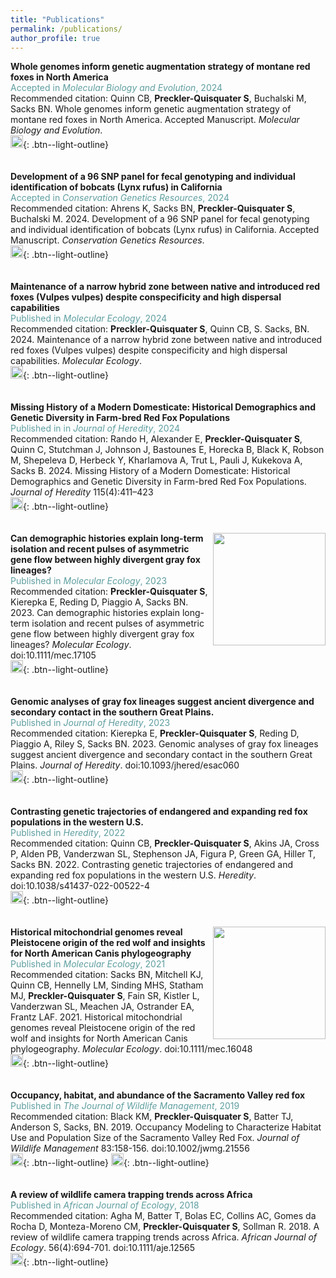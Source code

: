 ```yaml
---
title: "Publications"
permalink: /publications/
author_profile: true
---
```

**Whole genomes inform genetic augmentation strategy of montane red foxes in North America** \
<span style="color:cadetblue">Accepted in *Molecular Biology and Evolution*, 2024</span> \
Recommended citation: Quinn CB, **Preckler-Quisquater S**, Buchalski M, Sacks BN. Whole genomes inform genetic augmentation strategy of montane red foxes in North America. Accepted Manuscript. *Molecular Biology and Evolution*. \
[<img src="https://raw.githubusercontent.com/FortAwesome/Font-Awesome/6.x/svgs/regular/file-lines.svg" width="20" height="20">](https://academic.oup.com/mbe/article/41/9/msae193/7759487){: .btn--light-outline} \
\
\
**Development of a 96 SNP panel for fecal genotyping and individual identification of bobcats (Lynx rufus) in California** \
<span style="color:cadetblue">Accepted in *Conservation Genetics Resources*, 2024</span> \
Recommended citation: Ahrens K, Sacks BN, **Preckler-Quisquater S**, Buchalski M. 2024. Development of a 96 SNP panel for fecal genotyping and individual identification of bobcats (Lynx rufus) in California. Accepted Manuscript. *Conservation Genetics Resources*. \
[<img src="https://raw.githubusercontent.com/FortAwesome/Font-Awesome/6.x/svgs/regular/file-lines.svg" width="20" height="20">](https://link.springer.com/article/10.1007/s12686-024-01368-0){: .btn--light-outline} \
\
\
**Maintenance of a narrow hybrid zone between native and introduced red foxes (Vulpes vulpes) despite conspecificity and high dispersal capabilities** \
<span style="color:cadetblue">Published in *Molecular Ecology*, 2024</span> \
Recommended citation: **Preckler-Quisquater S**, Quinn CB, S. Sacks, BN. 2024. Maintenance of a narrow hybrid zone between native and introduced red foxes (Vulpes vulpes) despite conspecificity and high dispersal capabilities. *Molecular Ecology*. \
[<img src="https://raw.githubusercontent.com/FortAwesome/Font-Awesome/6.x/svgs/regular/file-lines.svg" width="20" height="20">](https://onlinelibrary.wiley.com/doi/epdf/10.1111/mec.17418){: .btn--light-outline} \
\
\
**Missing History of a Modern Domesticate: Historical Demographics and Genetic Diversity in Farm-bred Red Fox Populations** \
<span style="color:cadetblue">Published in in *Journal of Heredity*, 2024</span> \
Recommended citation: Rando H, Alexander E, **Preckler-Quisquater S**, Quinn C, Stutchman J, Johnson J, Bastounes E, Horecka B, Black K, Robson M, Shepeleva D, Herbeck Y, Kharlamova A, Trut L, Pauli J, Kukekova A, Sacks B. 2024. Missing History of a Modern Domesticate: Historical Demographics and Genetic Diversity in Farm-bred Red Fox Populations. *Journal of Heredity* 115(4):411–423 \
[<img src="https://raw.githubusercontent.com/FortAwesome/Font-Awesome/6.x/svgs/regular/file-lines.svg" width="20" height="20">](https://academic.oup.com/jhered/advance-article/doi/10.1093/jhered/esae022/7646377){: .btn--light-outline} \
\
\
[<img align="right" src="/files/MolecularEcology-GrayFoxCover.png" width="180">](https://onlinelibrary.wiley.com/doi/10.1111/mec.17105)
**Can demographic histories explain long-term isolation and recent pulses of asymmetric gene flow between highly divergent gray fox lineages?** \
<span style="color:cadetblue">Published in *Molecular Ecology*, 2023</span> \
Recommended citation: **Preckler-Quisquater S**, Kierepka E, Reding D, Piaggio A, Sacks BN. 2023. Can demographic histories explain long-term isolation and recent pulses of asymmetric gene flow between highly divergent gray fox lineages? *Molecular Ecology*. doi:10.1111/mec.17105 \
[<img src="https://raw.githubusercontent.com/FortAwesome/Font-Awesome/6.x/svgs/regular/file-lines.svg" width="20" height="20">](https://onlinelibrary.wiley.com/doi/10.1111/mec.17105){: .btn--light-outline} \
\
\
**Genomic analyses of gray fox lineages suggest ancient divergence and secondary contact in the southern Great Plains.** \
<span style="color:cadetblue">Published in *Journal of Heredity*, 2023</span> \
Recommended citation: Kierepka E, **Preckler-Quisquater S**, Reding D, Piaggio A, Riley S, Sacks BN. 2023. Genomic analyses of gray fox lineages suggest ancient divergence and secondary contact in the southern Great Plains. *Journal of Heredity*. doi:10.1093/jhered/esac060 \
[<img src="https://raw.githubusercontent.com/FortAwesome/Font-Awesome/6.x/svgs/regular/file-lines.svg" width="20" height="20">](https://academic.oup.com/jhered/article-abstract/114/2/110/6795124){: .btn--light-outline} \
\
\
**Contrasting genetic trajectories of endangered and expanding red fox populations in the western U.S.** \
<span style="color:cadetblue">Published in *Heredity*, 2022</span> \
Recommended citation: Quinn CB, **Preckler-Quisquater S**, Akins JA, Cross P, Alden PB, Vanderzwan SL, Stephenson JA, Figura P, Green GA, Hiller T, Sacks BN. 2022. Contrasting genetic trajectories of endangered and expanding red fox populations in the western U.S. *Heredity*. doi:10.1038/s41437-022-00522-4 \
[<img src="https://raw.githubusercontent.com/FortAwesome/Font-Awesome/6.x/svgs/regular/file-lines.svg" width="20" height="20">](https://www.nature.com/articles/s41437-022-00522-4){: .btn--light-outline} \
\
\
[<img align="right" src="/files/Sacks2021-cover-Image.png" width="180">](https://onlinelibrary.wiley.com/doi/abs/10.1111/mec.16048)
**Historical mitochondrial genomes reveal Pleistocene origin of the red wolf and insights for North American Canis phylogeography** \
<span style="color:cadetblue">Published in *Molecular Ecology*, 2021</span> \
Recommended citation: Sacks BN, Mitchell KJ, Quinn CB, Hennelly LM, Sinding MHS, Statham MJ, **Preckler-Quisquater S**, Fain SR, Kistler L, Vanderzwan SL, Meachen JA, Ostrander EA, Frantz LAF. 2021. Historical mitochondrial genomes reveal Pleistocene origin of the red wolf and insights for North American Canis phylogeography. *Molecular Ecology*. doi:10.1111/mec.16048 \
[<img src="https://raw.githubusercontent.com/FortAwesome/Font-Awesome/6.x/svgs/regular/file-lines.svg" width="20" height="20">](https://onlinelibrary.wiley.com/doi/abs/10.1111/mec.16048){: .btn--light-outline} \
\
\
**Occupancy, habitat, and abundance of the Sacramento Valley red fox** \
<span style="color:cadetblue">Published in *The Journal of Wildlife Management*, 2019</span> \
Recommended citation: Black KM, **Preckler-Quisquater S**, Batter TJ, Anderson S, Sacks, BN. 2019. Occupancy Modeling to Characterize Habitat Use and Population Size of the Sacramento Valley Red Fox. *Journal of Wildlife Management* 83:158-156. doi:10.1002/jwmg.21556 \
[<img src="https://raw.githubusercontent.com/FortAwesome/Font-Awesome/6.x/svgs/regular/file-lines.svg" width="20" height="20">](https://wildlife.onlinelibrary.wiley.com/doi/10.1002/jwmg.21556){: .btn--light-outline} [<img src="https://raw.githubusercontent.com/FortAwesome/Font-Awesome/6.x/svgs/regular/file-pdf.svg" width="20" height="20">](https://www.jstor.org/stable/pdf/26609730.pdf?refreqid=excelsior%3Aba9478dbcdeeaf9620273efbddb061fd&ab_segments=&origin=){: .btn--light-outline} \
\
\
**A review of wildlife camera trapping trends across Africa** \
<span style="color:cadetblue">Published in *African Journal of Ecology*, 2018</span> \
Recommended citation: Agha M, Batter T, Bolas EC, Collins AC, Gomes da Rocha D, Monteza-Moreno CM, **Preckler-Quisquater S**, Sollman R. 2018. A review of wildlife camera trapping trends across Africa. *African Journal of Ecology*. 56(4):694-701. doi:10.1111/aje.12565 \
[<img src="https://raw.githubusercontent.com/FortAwesome/Font-Awesome/6.x/svgs/regular/file-lines.svg" width="20" height="20">](https://onlinelibrary.wiley.com/doi/epdf/10.1111/aje.12565){: .btn--light-outline}

